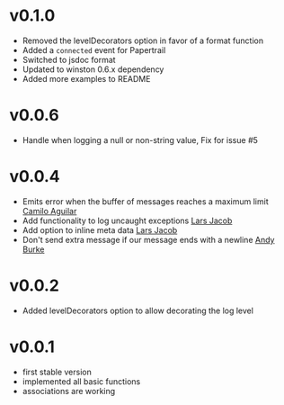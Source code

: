 # v0.1.0 #
- Removed the levelDecorators option in favor of a format function
- Added a `connected` event for Papertrail
- Switched to jsdoc format
- Updated to winston 0.6.x dependency
- Added more examples to README

# v0.0.6 #
- Handle when logging a null or non-string value, Fix for issue #5

# v0.0.4 #
- Emits error when the buffer of messages reaches a maximum limit [Camilo Aguilar][2]
- Add functionality to log uncaught exceptions [Lars Jacob][0]
- Add option to inline meta data [Lars Jacob][0]
- Don't send extra message if our message ends with a newline [Andy Burke][1]

# v0.0.2 #
- Added levelDecorators option to allow decorating the log level

# v0.0.1 #
- first stable version
- implemented all basic functions
- associations are working

[0]: https://github.com/jaclar
[1]: https://github.com/andyburke
[2]: https://github.com/c4milo
